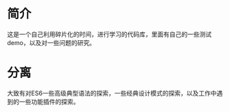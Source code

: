 # 简介
这是一个自己利用碎片化的时间，进行学习的代码库，里面有自己的一些测试demo，以及对一些问题的研究。

# 分离
大致有对ES6一些高级典型语法的探索，一些经典设计模式的探索，以及工作中遇到的一些功能插件的探索。

